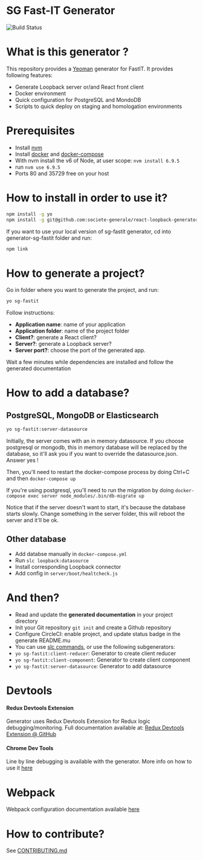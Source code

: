 SG Fast-IT Generator
====================
![Build Status](https://circleci.com/gh/theodo/generator-sg-fastit.svg?style=shield&circle-token=ef4d0ddd693c572cc02fe25bb35d9d75a1a90573)

What is this generator ?
========================

This repository provides a [Yeoman](http://yeoman.io/) generator for FastIT.
It provides following features:

 * Generate Loopback server or/and React front client
 * Docker environment
 * Quick configuration for PostgreSQL and MondoDB
 * Scripts to quick deploy on staging and homologation environments

Prerequisites
=============

 * Install [nvm](https://github.com/creationix/nvm)
 * Install [docker](https://docs.docker.com/engine/installation/) and [docker-compose](https://docs.docker.com/compose/install/)
 * With nvm install the v6 of Node, at user scope: `nvm install 6.9.5`
 * run `nvm use 6.9.5`
 * Ports 80 and 35729 free on your host

How to install in order to use it?
==================================

``` bash
npm install -g yo
npm install -g git@github.com:societe-generale/react-loopback-generator.git
```

If you want to use your local version of sg-fastit generator, cd into generator-sg-fastit folder and run:
``` bash
npm link
```

How to generate a project?
==================================

Go in folder where you want to generate the project, and run:

``` bash
yo sg-fastit
```

Follow instructions:

 * **Application name**: name of your application
 * **Application folder**: name of the project folder
 * **Client?**: generate a React client?
 * **Server?**: generate a Loopback server?
 * **Server port?**: choose the port of the generated app.

Wait a few minutes while dependencies are installed and follow the generated documentation

How to add a database?
======================

PostgreSQL, MongoDB or Elasticsearch
------------------------------------

``` bash
yo sg-fastit:server-datasource
```

Initially, the server comes with an in memory datasource. If you choose postgresql or mongodb, this in memory database will be replaced by the database, so it'll ask you if you want to override the datasource.json. Answer yes !

Then, you'll need to restart the docker-compose process by doing Ctrl+C and then `docker-compose up`

If you're using postgresql, you'll need to run the migration by doing `docker-compose exec server node_modules/.bin/db-migrate up`

Notice that if the server doesn't want to start, it's because the database starts slowly. Change something in the server folder, this will reboot the server and it'll be ok.

Other database
--------------

 * Add databse manually in  `docker-compose.yml`
 * Run `slc loopback:datasource`
 * Install corresponding Loopback connector
 * Add config in `server/boot/healtcheck.js`

And then?
=========

 * Read and update the **generated documentation** in your project directory
 * Init your Git repository `git init` and create a Github repository
 * Configure CircleCI: enable project, and update status badge in the generate README.mu
 * You can use [slc commands](https://docs.strongloop.com/display/public/LB/Command-line+reference), or use the following subgenerators:
  * `yo sg-fastit:client-reducer`: Generator to create client reducer
  * `yo sg-fastit:client-component`: Generator to create client component
  * `yo sg-fastit:server-datasource`: Generator to add datasource

Devtools
========================

#### Redux Devtools Extension
Generator uses Redux Devtools Extension for Redux logic debugging/monitoring.
Full documentation available at: [Redux Devtools Extension @ GitHub](https://github.com/zalmoxisus/redux-devtools-extension)

#### Chrome Dev Tools
Line by line debugging is available with the generator. More info on how to use it [here](https://blog.hospodarets.com/nodejs-debugging-in-chrome-devtools)

Webpack
=======

Webpack configuration documentation available [here](documentation/webpack.md)

How to contribute?
==================

See [CONTRIBUTING.md](CONTRIBUTING.md)
